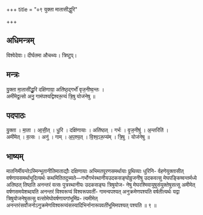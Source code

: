 +++
title = "०९ युक्ता मातासीद्धुरि"

+++
## अधिमन्त्रम्
विश्वेदेवाः। दीर्घतमा औचथ्यः। त्रिष्टुप्।

## मन्त्रः
यु॒क्ता मा॒तासी॑द्धु॒रि दक्षि॑णाया॒ अति॑ष्ठ॒द्गर्भो॑ वृज॒नीष्व॒न्तः ।  
अमी॑मेद्व॒त्सो अनु॒ गाम॑पश्यद्विश्वरू॒प्यं॑ त्रि॒षु योज॑नेषु ॥

## पदपाठः
यु॒क्ता । मा॒ता । आ॒सी॒त् । धु॒रि । दक्षि॑णायाः । अति॑ष्ठत् । गर्भः॑ । वृ॒ज॒नीषु॑ । अ॒न्तरिति॑ ।  
अमी॑मेत् । व॒त्सः । अनु॑ । गाम् । अ॒प॒श्य॒त् । वि॒श्व॒ऽरू॒प्य॑म् । त्रि॒षु । योज॑नेषु ॥

## भाष्यम्
मातनिर्मीयन्तेऽस्मिन्भूतानीतिमाताद्यौः दक्षिणायाः अभिमतपूरणसमर्थायाः प्रुथिव्याः धुरिनि- र्वहणेयुक्तासीत् वर्षणायसमर्थाभूदित्यर्थः कथमितितदुच्यते—गर्भोगर्भस्थानीयउदकसङ्घोव्रुजनीषु उदकवत्सु मेघपङ्किष्वन्तर्मध्ये अतिष्ठत् तिष्ठति अनन्तरं वत्सः पुत्रस्थानीयः उदकसङ्घः त्रिषुयोज- नेषु मेघरश्मिवायुषुसंयुक्तेषुसत्सु अमीमेत् वर्षणसमयेशब्दयति अनन्तरं विश्वरूप्यं विश्वरूपवतीं- गामन्वपश्यत् अनुक्रमेणपश्यति वर्षतीत्यर्थः यद्वा त्रिषुयोजनेषुसत्सु वत्सोमेघोवर्षणायगांभूमिंप्र- त्यमीमेत् अनन्तरंसर्वोजनोऽनुक्रमेणविश्वरूप्यंसस्यादिभिर्नानारूपवतींभूमिमपश्यत् पश्यति ॥ ९ ॥